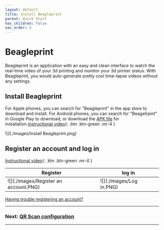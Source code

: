 ```yaml
---
layout: default
title: Install Beagleprint
parent: Quick Start
has_children: false
nav_order: 4
---
```


# Beagleprint

Beagleprint is an application with an easy and clean interface to watch the real-time video of your 3d printing and monitor your 3d printer status. With Beagleprint, you would auto-generate pretty cool time-lapse videos without any settings.


## Install Beagleprint

For Apple phones, you can search for "Beagleprint" in the app store to download and install. For Android phones, you can search for "Beagelrpint" in Google Play to download, or download the [APK file](https://www.3dprinteraccessories.shop/pages/download) for installation.[Instructional video](https://www.youtube.com/watch?v=PKNqwQTrR9c&list=PLSc0XAQ8RossfF7Z-SkeIvYP2vs1O8vf-&index=13){: .btn .btn-green .mr-4 }

![](./images/Install Beagleprint.png)

## Register an account and log in

[Instructional video](https://www.youtube.com/watch?v=0arhcrNvyWE&list=PLSc0XAQ8RossfF7Z-SkeIvYP2vs1O8vf-&index=1){: .btn .btn-green .mr-4 }


| Register | log in |
|--|--|
|![](./images/Register an account.PNG)|![](./images/Log in.PNG)|




[Having trouble registering an account?](/Beaglecam/docs/FAQ)

----

### Next: [QR Scan configuration](../Camera_Networking/index.md)

----